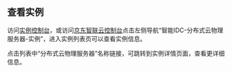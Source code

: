 ## 查看实例

访问[实例控制台](https://cps-edge-console.jdcloud.com/instance/list)，或访问[京东智联云控制台](https://console.jdcloud.com/overview)点击左侧导航“智能IDC-分布式云物理服务器-实例”，进入实例列表页可以查看实例信息。

点击列表中“分布式云物理服务器”名称链接，可跳转到实例详情页面，查看更详细信息。
